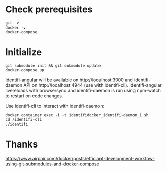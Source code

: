 # Check prerequisites
    git -v
    docker -v
    docker-compose

# Initialize
    git submodule init && git submodule update
    docker-compose up

Identifi-angular will be available on http://localhost:3000 and identifi-daemon API on http://localhost:4944 (use with identifi-cli). Identifi-angular livereloads with browsersync and identifi-daemon is run using npm-watch to restart on code changes.

Use identifi-cli to interact with identifi-daemon:

    docker container exec -i -t identifidocker_identifi-daemon_1 sh
    cd /identifi-cli
    ./identifi

# Thanks
https://www.airpair.com/docker/posts/efficiant-development-workfow-using-git-submodules-and-docker-compose
